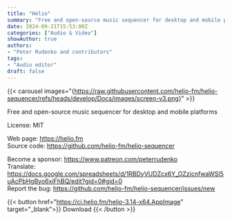```yaml
---
title: "Helio"
summary: "Free and open-source music sequencer for desktop and mobile platforms"
date: 2024-09-21T15:53:00Z
categories: ["Audio & Video"]
showAuthor: true
authors:
- "Peter Rudenko and contributors"
tags: 
- "Audio editor"
draft: false
---
```


{{< carousel images="{https://raw.githubusercontent.com/helio-fm/helio-sequencer/refs/heads/develop/Docs/images/screen-v3.png}" >}}

Free and open-source music sequencer for desktop and mobile platforms

License: MIT

Web page: <https://helio.fm>  
Source code: <https://github.com/helio-fm/helio-sequencer>

Become a sponsor: <https://www.patreon.com/peterrudenko>  
Translate: <https://docs.google.com/spreadsheets/d/1RBDyVUDZcx6Y_OZzicnfwaWSI5uAcPbHgByo6xiFhBQ/edit?gid=0#gid=0>  
Report the bug: <https://github.com/helio-fm/helio-sequencer/issues/new>  

{{< button href="https://ci.helio.fm/helio-3.14-x64.AppImage" target="_blank">}}
Download
{{< /button >}}
